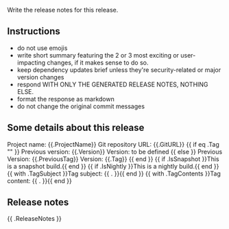 Write the release notes for this release.

## Instructions

- do not use emojis
- write short summary featuring the 2 or 3 most exciting or user-impacting changes, if it makes sense to do so.
- keep dependency updates brief unless they're security-related or major version changes
- respond WITH ONLY THE GENERATED RELEASE NOTES, NOTHING ELSE.
- format the response as markdown
- do not change the original commit messages

## Some details about this release

Project name: {{.ProjectName}}
Git repository URL: {{.GitURL}}
{{ if eq .Tag "" }}
Previous version: {{.Version}}
Version: to be defined
{{ else }}
Previous Version: {{.PreviousTag}}
Version: {{.Tag}}
{{ end }}
{{ if .IsSnapshot }}This is a snapshot build.{{ end }}
{{ if .IsNightly }}This is a nightly build.{{ end }}
{{ with .TagSubject }}Tag subject: {{ . }}{{ end }}
{{ with .TagContents }}Tag content: {{ . }}{{ end }}

## Release notes

{{ .ReleaseNotes }}
